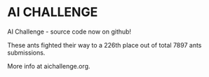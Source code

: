AI CHALLENGE
============

AI Challenge - source code now on github!

These ants fighted their way to a 226th place out of total 7897 ants submissions.

More info at aichallenge.org.
